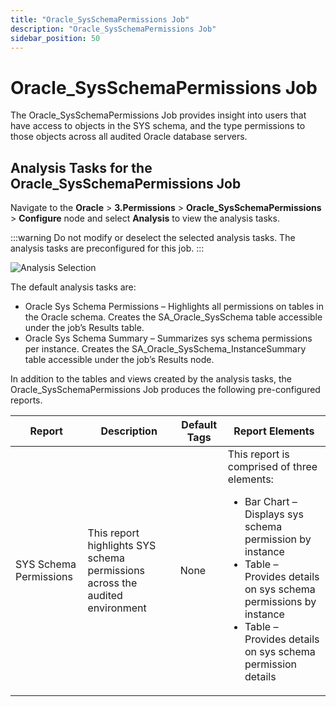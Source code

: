 ```yaml
---
title: "Oracle_SysSchemaPermissions Job"
description: "Oracle_SysSchemaPermissions Job"
sidebar_position: 50
---
```


# Oracle_SysSchemaPermissions Job

The Oracle_SysSchemaPermissions Job provides insight into users that have access to objects in the
SYS schema, and the type permissions to those objects across all audited Oracle database servers.

## Analysis Tasks for the Oracle_SysSchemaPermissions Job

Navigate to the **Oracle** > **3.Permissions** > **Oracle_SysSchemaPermissions** > **Configure**
node and select **Analysis** to view the analysis tasks.

:::warning
Do not modify or deselect the selected analysis tasks. The analysis tasks are
preconfigured for this job.
:::


![Analysis Selection](/img/product_docs/accessanalyzer/11.6/solutions/databases/oracle/permissions/jobgroup38.webp)

The default analysis tasks are:

- Oracle Sys Schema Permissions – Highlights all permissions on tables in the Oracle schema. Creates
  the SA_Oracle_SysSchema table accessible under the job’s Results table.
- Oracle Sys Schema Summary – Summarizes sys schema permissions per instance. Creates the
  SA_Oracle_SysSchema_InstanceSummary table accessible under the job’s Results node.

In addition to the tables and views created by the analysis tasks, the Oracle_SysSchemaPermissions
Job produces the following pre-configured reports.

| Report                 | Description                                                                  | Default Tags | Report Elements                                                                                                                                                                                                                                               |
| ---------------------- | ---------------------------------------------------------------------------- | ------------ | ------------------------------------------------------------------------------------------------------------------------------------------------------------------------------------------------------------------------------------------------------------- |
| SYS Schema Permissions | This report highlights SYS schema permissions across the audited environment | None         | This report is comprised of three elements: <ul><li>Bar Chart – Displays sys schema permission by instance</li><li>Table – Provides details on sys schema permissions by instance</li><li>Table – Provides details on sys schema permission details</li></ul> |

